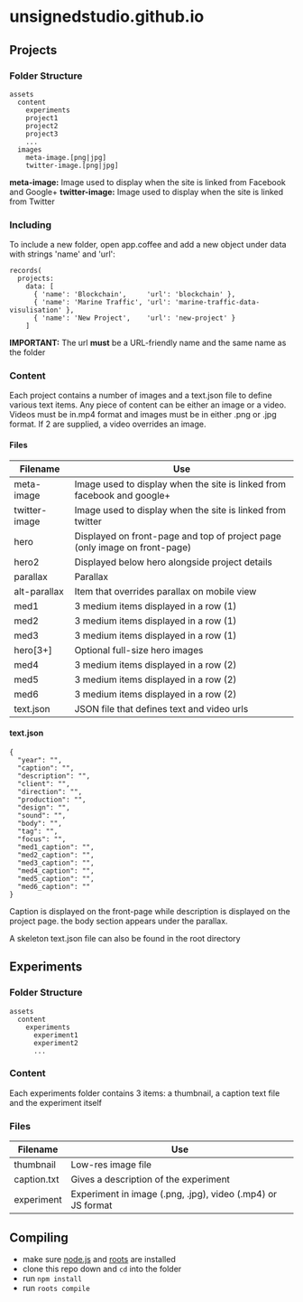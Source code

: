 # unsignedstudio.github.io

## Projects

### Folder Structure
```
assets
  content
    experiments
    project1
    project2
    project3
    ...
  images
    meta-image.[png|jpg]
    twitter-image.[png|jpg]
```

**meta-image:** Image used to display when the site is linked from Facebook and Google+
**twitter-image:** Image used to display when the site is linked from Twitter

### Including
To include a new folder, open app.coffee and add a new object under data with strings 'name' and 'url':
```
records(
  projects:
    data: [
      { 'name': 'Blockchain',     'url': 'blockchain' },
      { 'name': 'Marine Traffic', 'url': 'marine-traffic-data-visulisation' },
      { 'name': 'New Project',    'url': 'new-project' }
    ]
```

**IMPORTANT:** The url **must** be a URL-friendly name and the same name as the folder

### Content
Each project contains a number of images and a text.json file to define various text items. Any piece of content can be either an image or a video. Videos must be in.mp4 format and images must be in either .png or .jpg format. If 2 are supplied, a video overrides an image.

#### Files
| Filename      | Use                                                                        |
| ------------- |----------------------------------------------------------------------------|
| meta-image    | Image used to display when the site is linked from facebook and google+    |
| twitter-image | Image used to display when the site is linked from twitter                 |
| hero          | Displayed on front-page and top of project page (only image on front-page) |
| hero2         | Displayed below hero alongside project details                             |
| parallax      | Parallax                                                                   |
| alt-parallax  | Item that overrides parallax on mobile view                                |
| med1          | 3 medium items displayed in a row (1)                                      |
| med2          | 3 medium items displayed in a row (1)                                      |
| med3          | 3 medium items displayed in a row (1)                                      |
| hero[3+]      | Optional full-size hero images                                             |
| med4          | 3 medium items displayed in a row (2)                                      |
| med5          | 3 medium items displayed in a row (2)                                      |
| med6          | 3 medium items displayed in a row (2)                                      |
| text.json     | JSON file that defines text and video urls                                 |

#### text.json
```
{
  "year": "",
  "caption": "",
  "description": "",
  "client": "",
  "direction": "",
  "production": "",
  "design": "",
  "sound": "",
  "body": "",
  "tag": "",
  "focus": "",
  "med1_caption": "",
  "med2_caption": "",
  "med3_caption": "",
  "med4_caption": "",
  "med5_caption": "",
  "med6_caption": ""
}
```
Caption is displayed on the front-page while description is displayed on the project page. the body section appears under the parallax.

A skeleton text.json file can also be found in the root directory

## Experiments

### Folder Structure
```
assets
  content
    experiments
      experiment1
      experiment2
      ...
```

### Content
Each experiments folder contains 3 items: a thumbnail, a caption text file and the experiment itself

### Files
| Filename      | Use                                                         |
| ------------- |-------------------------------------------------------------|
| thumbnail     | Low-res image file                                          |
| caption.txt   | Gives a description of the experiment                       |
| experiment    | Experiment in image (.png, .jpg), video (.mp4) or JS format |

## Compiling
- make sure [node.js](http://nodejs.org) and [roots](http://roots.cx) are installed
- clone this repo down and `cd` into the folder
- run `npm install`
- run `roots compile`